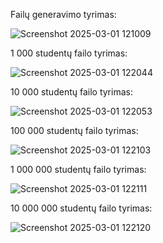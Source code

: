 Failų generavimo tyrimas:

![Screenshot 2025-03-01 121009](https://github.com/user-attachments/assets/5fd0c47e-5960-42cf-a3fb-21dfbdc5b8bc)


1 000 studentų failo tyrimas:


![Screenshot 2025-03-01 122044](https://github.com/user-attachments/assets/eeb9e425-dc7f-4a37-a606-11ad60af8b09)


10 000 studentų failo tyrimas:


![Screenshot 2025-03-01 122053](https://github.com/user-attachments/assets/0e0eac29-e319-4a99-8e32-cd0c7a51fc4b)


100 000 studentų failo tyrimas:


![Screenshot 2025-03-01 122103](https://github.com/user-attachments/assets/0d975779-3edb-41e0-b12e-7ad53f6cf209)


1 000 000 studentų failo tyrimas:


![Screenshot 2025-03-01 122111](https://github.com/user-attachments/assets/4be0cd50-c3f3-421c-94e9-3fdd8cc5e9b7)


10 000 000 studentų failo tyrimas:


![Screenshot 2025-03-01 122120](https://github.com/user-attachments/assets/41497d1a-6f43-47ef-81aa-364b73326d4c)
